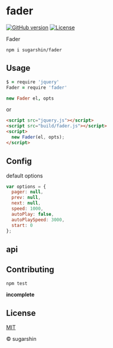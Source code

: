 # fader

[![GitHub version](https://badge.fury.io/gh/sugarshin%2Ffader.svg)](http://badge.fury.io/gh/sugarshin%2Ffader) [![License](http://img.shields.io/:license-mit-blue.svg)](http://sugarshin.mit-license.org/)

Fader

```shell
npm i sugarshin/fader
```

## Usage

```coffeescript
$ = require 'jquery'
Fader = require 'fader'

new Fader el, opts
```

or

```html
<script src="jquery.js"></script>
<script src="build/fader.js"></script>
<script>
  new Fader(el, opts);
</script>
```

## Config

default options

```javascript
var options = {
  pager: null,
  prev: null,
  next: null,
  speed: 1000,
  autoPlay: false,
  autoPlaySpeed: 3000,
  start: 0
};
```

## api

## Contributing

```shell
npm test
```

**incomplete**

## License

[MIT](http://sugarshin.mit-license.org/)

© sugarshin
